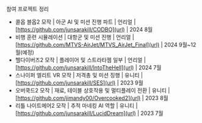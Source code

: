 참여 프로젝트 정리
- 콜옵 블옵2 모작 | 아군 AI 및 미션 진행 파트 | 언리얼 | [https://github.com/junsarakill/CODBO](url) | 2024 8월
- 비행 훈련 시뮬레이션 | 대항군 및 미션 진행 | 언리얼 | [https://github.com/MTVS-AirJet/MTVS_AirJet_Final](url) | 2024 9월~12월(예정)
- 헬다이버즈2 모작 | 플레이어 및 스트라타젬 일부 | 언리얼 | [https://github.com/junsarakill/IntoTheHell](url) | 2024 7월
- 스나이퍼 엘리트 VR 모작 | 저격총 및 미션 징행 | 유니티 | [https://github.com/junsarakill/SES](url) | 2023 9월
- 오버쿡드2 모작 | 재료, 테이블 상호작용 및 멀티플레이 전환 | 유니티 | [https://github.com/jimandy00/Overcooked2](url) | 2023 8월
- 리틀 나이트메어2 모작 | 추적 마네킹 AI 역할 | 유니티 | [https://github.com/junsarakill/LucidDream](url) | 2023 7월
